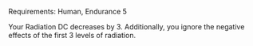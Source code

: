 Requirements: Human, Endurance 5

Your Radiation DC decreases by 3. Additionally, you ignore the negative effects of the first 3 levels of radiation.